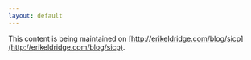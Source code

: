 ```yaml
---
layout: default
---
```


This content is being maintained on [http://erikeldridge.com/blog/sicp](http://erikeldridge.com/blog/sicp).
